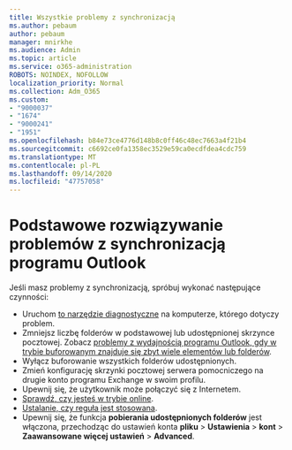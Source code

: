 ```yaml
---
title: Wszystkie problemy z synchronizacją
ms.author: pebaum
author: pebaum
manager: mnirkhe
ms.audience: Admin
ms.topic: article
ms.service: o365-administration
ROBOTS: NOINDEX, NOFOLLOW
localization_priority: Normal
ms.collection: Adm_O365
ms.custom:
- "9000037"
- "1674"
- "9000241"
- "1951"
ms.openlocfilehash: b84e73ce4776d148b8c0ff46c48ec7663a4f21b4
ms.sourcegitcommit: c6692ce0fa1358ec3529e59ca0ecdfdea4cdc759
ms.translationtype: MT
ms.contentlocale: pl-PL
ms.lasthandoff: 09/14/2020
ms.locfileid: "47757058"
---
```

# <a name="basic-outlook-sync-troubleshooting"></a>Podstawowe rozwiązywanie problemów z synchronizacją programu Outlook

Jeśli masz problemy z synchronizacją, spróbuj wykonać następujące czynności:

- Uruchom [to narzędzie diagnostyczne](https://aka.ms/sara-outlooksendreceive) na komputerze, którego dotyczy problem.
- Zmniejsz liczbę folderów w podstawowej lub udostępnionej skrzynce pocztowej. Zobacz [problemy z wydajnością programu Outlook, gdy w trybie buforowanym znajduje się zbyt wiele elementów lub folderów](https://support.microsoft.com/help/2768656/outlook-performance-issues-when-there-are-too-many-items-or-folders-in).
- Wyłącz buforowanie wszystkich folderów udostępnionych.
- Zmień konfigurację skrzynki pocztowej serwera pomocniczego na drugie konto programu Exchange w swoim profilu.
- Upewnij się, że użytkownik może połączyć się z Internetem. 
- [Sprawdź, czy jesteś w trybie online](https://support.office.com/article/2460e4a8-16c7-47fc-b204-b1549275aac9).
- [Ustalanie, czy reguła jest stosowana](https://support.office.com/article/C24F5DEA-9465-4DF4-AD17-A50704D66C59).
- Upewnij się, że funkcja **pobierania udostępnionych folderów** jest włączona, przechodząc do ustawień konta **pliku**  >  **Ustawienia**  >  **kont**  >  **Zaawansowane więcej ustawień**  >  **Advanced**.
